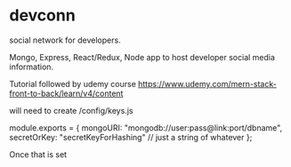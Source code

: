 # devconn

social network for developers.

Mongo, Express, React/Redux, Node app to host developer social media information.

Tutorial followed by udemy course
https://www.udemy.com/mern-stack-front-to-back/learn/v4/content

will need to create
/config/keys.js

module.exports = {
mongoURI: "mongodb://user:pass@link:port/dbname",
secretOrKey: "secretKeyForHashing" // just a string of whatever
};

Once that is set

